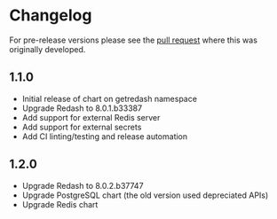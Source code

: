 # Changelog

For pre-release versions please see the [pull request](https://github.com/helm/charts/pull/5071) where this was originally developed.

## 1.1.0

- Initial release of chart on getredash namespace
- Upgrade Redash to 8.0.1.b33387
- Add support for external Redis server
- Add support for external secrets
- Add CI linting/testing and release automation

## 1.2.0

- Upgrade Redash to 8.0.2.b37747
- Upgrade PostgreSQL chart (the old version used depreciated APIs)
- Upgrade Redis chart
